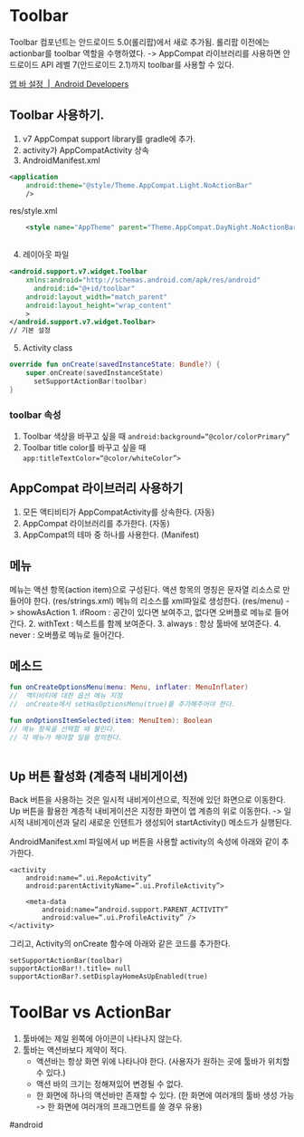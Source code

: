 # Toolbar
Toolbar 컴포넌트는 안드로이드 5.0(롤리팝)에서 새로 추가됨.
롤리팝 이전에는 actionbar를 toolbar 역할을 수행하였다.
-> AppCompat 라이브러리를 사용하면 안드로이드 API 레벨 7(안드로이드 2.1)까지 toolbar를 사용할 수 있다.

[앱 바 설정  |  Android Developers](https://developer.android.com/training/appbar/setting-up?hl=ko)

## Toolbar 사용하기.
1. v7 AppCompat support library를 gradle에 추가.
2. activity가 AppCompatActivity 상속
3. AndroidManifest.xml 

```xml
<application
    android:theme="@style/Theme.AppCompat.Light.NoActionBar"
    />
```

 res/style.xml
```xml
    <style name="AppTheme" parent="Theme.AppCompat.DayNight.NoActionBar">
    
```

4. 레이아웃 파일 
```xml
<android.support.v7.widget.Toolbar
    xmlns:android="http://schemas.android.com/apk/res/android"
	  android:id="@+id/toolbar"
    android:layout_width="match_parent"
    android:layout_height="wrap_content"
    >
</android.support.v7.widget.Toolbar>
// 기본 설정
```

5. Activity class
```kotlin
override fun onCreate(savedInstanceState: Bundle?) {
    super.onCreate(savedInstanceState)
	  setSupportActionBar(toolbar)
}
```

### toolbar 속성
1. Toolbar 색상을 바꾸고 싶을 때
`android:background=“@color/colorPrimary”`
2. Toolbar title color를 바꾸고 싶을 때
`app:titleTextColor=“@color/whiteColor”>`


## AppCompat 라이브러리 사용하기
1. 모든 액티비티가 AppCompatActivity를 상속한다. (자동)
2. AppCompat 라이브러리를 추가한다. (자동)
3. AppCompat의 테마 중 하나를 사용한다. (Manifest)

## 메뉴
메뉴는 액션 항목(action item)으로 구성된다.
액션 항목의 명칭은 문자열 리소스로 만들어야 한다. (res/strings.xml)
메뉴의 리소스를 xml파일로 생성한다. (res/menu)
 -> showAsAction 
		1. ifRoom : 공간이 있다면 보여주고, 없다면 오버플로 메뉴로 들어간다.
		2. withText : 텍스트를 함께 보여준다.
		3. always : 항상 툴바에 보여준다.
		4. never : 오버플로 메뉴로 들어간다.

## 메소드

```kotlin
fun onCreateOptionsMenu(menu: Menu, inflater: MenuInflater)
//  액티비티에 대한 옵션 메뉴 지정 
//  onCreate에서 setHasOptionsMenu(true)를 추가해주어야 한다.

fun onOptionsItemSelected(item: MenuItem): Boolean
// 메뉴 항목을 선택할 때 불린다.
// 각 메뉴가 해야할 일을 정의한다.
 
```

## Up 버튼 활성화 (계층적 내비게이션)
Back 버튼을 사용하는 것은 일시적 내비게이션으로, 직전에 있던 화면으로 이동한다.
Up 버튼을 활용한 계층적 내비게이션은 지정한 화면이 앱 계층의 위로 이동한다.
	-> 일시적 내비게이션과 달리 새로운 인텐트가 생성되어 startActivity() 메소드가 실행된다.

AndroidManifest.xml 파일에서 up 버튼을 사용할 activity의 속성에 아래와 같이 추가한다.
```
<activity
    android:name=“.ui.RepoActivity”
    android:parentActivityName=“.ui.ProfileActivity”>

    <meta-data
        android:name=“android.support.PARENT_ACTIVITY”
        android:value=“.ui.ProfileActivity” />
</activity>

```

그리고, 
Activity의 onCreate 함수에 아래와 같은 코드를 추가한다.

```
setSupportActionBar(toolbar)
supportActionBar!!.title= null
supportActionBar?.setDisplayHomeAsUpEnabled(true)

```


# ToolBar vs ActionBar
1. 툴바에는 제일 왼쪽에 아이콘이 나타나지 않는다.
2. 툴바는 액션바보다 제약이 적다.
	* 액션바는 항상 화면 위에 나타나야 한다. 
	(사용자가 원하는 곳에 툴바가 위치할 수 있다.)
	* 액션 바의 크기는 정해져있어 변경될 수 없다.
	* 한 화면에 하나의 액션바만 존재할 수 있다. 
	(한 화면에 여러개의 툴바 생성 가능 
	-> 한 화면에 여러개의 프래그먼트를 쓸 경우 유용)


#android
